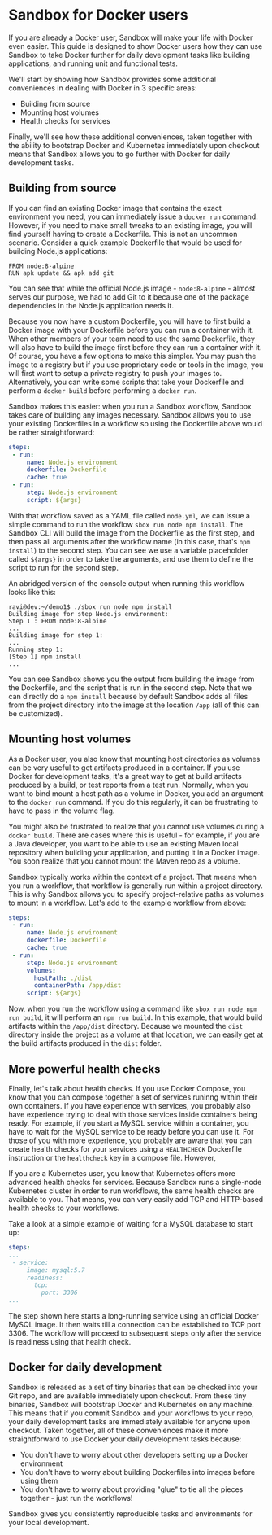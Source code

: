 # Sandbox for Docker users

If you are already a Docker user, Sandbox will make your life with Docker even easier. This guide is designed to show Docker users how they can use Sandbox to take Docker further for daily development tasks like building applications, and running unit and functional tests.

We'll start by showing how Sandbox provides some additional conveniences in dealing with Docker in 3 specific areas:
* Building from source
* Mounting host volumes
* Health checks for services

Finally, we'll see how these additional conveniences, taken together with the ability to bootstrap Docker and Kubernetes immediately upon checkout means that Sandbox allows you to go further with Docker for daily development tasks.

## Building from source [](#source)

If you can find an existing Docker image that contains the exact environment you need, you can immediately issue a `docker run` command. However, if you need to make small tweaks to an existing image, you will find yourself having to create a Dockerfile. This is not an uncommon scenario. Consider a quick example Dockerfile that would be used for building Node.js applications: 

```docker
FROM node:8-alpine
RUN apk update && apk add git
```

You can see that while the official Node.js image - `node:8-alpine` - almost serves our purpose, we had to add Git to it because one of the package dependencies in the Node.js application needs it.

Because you now have a custom Dockerfile, you will have to first build a Docker image with your Dockerfile before you can run a container with it. When other members of your team need to use the same Dockerfile, they will also have to build the image first before they can run a container with it. Of course, you have a few options to make this simpler. You may push the image to a registry but if you use proprietary code or tools in the image, you will first want to setup a private registry to push your images to. Alternatively, you can write some scripts that take your Dockerfile and perform a `docker build` before performing a `docker run`.

Sandbox makes this easier: when you run a Sandbox workflow, Sandbox takes care of building any images necessary. Sandbox allows you to use your existing Dockerfiles in a workflow so using the Dockerfile above would be rather straightforward:

```yaml
steps:
 - run:
     name: Node.js environment
     dockerfile: Dockerfile
     cache: true
 - run:
     step: Node.js environment
     script: ${args}
```

With that workflow saved as a YAML file called `node.yml`, we can issue a simple command to run the workflow `sbox run node npm install`. The Sandbox CLI will build the image from the Dockerfile as the first step, and then pass all arguments after the workflow name (in this case, that's `npm install`) to the second step. You can see we use a variable placeholder called `${args}` in order to take the arguments, and use them to define the script to run for the second step.

An abridged version of the console output when running this workflow looks like this:
```
ravi@dev:~/demo1$ ./sbox run node npm install
Building image for step Node.js environment:
Step 1 : FROM node:8-alpine
...
Building image for step 1:
...
Running step 1:
[Step 1] npm install
...
```

You can see Sandbox shows you the output from building the image from the Dockerfile, and the script that is run in the second step. Note that we can directly do a `npm install` because by default Sandbox adds all files from the project directory into the image at the location `/app` (all of this can be customized).

## Mounting host volumes [](#volumes)

As a Docker user, you also know that mounting host directories as volumes can be very useful to get artifacts produced in a container. If you use Docker for development tasks, it's a great way to get at build artifacts produced by a build, or test reports from a test run. Normally, when you want to bind mount a host path as a volume in Docker, you add an argument to the `docker run` command. If you do this regularly, it can be frustrating to have to pass in the volume flag.

You might also be frustrated to realize that you cannot use volumes during a `docker build`. There are cases where this is useful - for example, if you are a Java developer, you want to be able to use an existing Maven local repository when building your application, and putting it in a Docker image. You soon realize that you cannot mount the Maven repo as a volume.

Sandbox typically works within the context of a project. That means when you run a workflow, that workflow is generally run within a project directory. This is why Sandbox allows you to specify project-relative paths as volumes to mount in a workflow. Let's add to the example workflow from above:

```yaml
steps:
 - run:
     name: Node.js environment
     dockerfile: Dockerfile
     cache: true
 - run:
     step: Node.js environment
     volumes:
       hostPath: ./dist
       containerPath: /app/dist
     script: ${args}
```

Now, when you run the workflow using a command like `sbox run node npm run build`, it will perform an `npm run build`. In this example, that would build artifacts within the `/app/dist` directory. Because we mounted the `dist` directory inside the project as a volume at that location, we can easily get at the build artifacts produced in the `dist` folder.

## More powerful health checks [](#health)

Finally, let's talk about health checks. If you use Docker Compose, you know that you can compose together a set of services runinng within their own containers. If you have experience with services, you probably also have experience trying to deal with those services inside containers being ready. For example, if you start a MySQL service within a container, you have to wait for the MySQL service to be ready before you can use it. For those of you with more experience, you probably are aware that you can create health checks for your services using a `HEALTHCHECK` Dockerfile instruction or the `healthcheck` key in a compose file. However, 

If you are a Kubernetes user, you know that Kubernetes offers more advanced health checks for services. Because Sandbox runs a single-node Kubernetes cluster in order to run workflows, the same health checks are available to you. That means, you can very easily add TCP and HTTP-based health checks to your workflows.

Take a look at a simple example of waiting for a MySQL database to start up:

```yaml
steps:
...
 - service:
     image: mysql:5.7
     readiness:
       tcp:
         port: 3306
...
```

The step shown here starts a long-running service using an official Docker MySQL image. It then waits till a connection can be established to TCP port 3306. The workflow will proceed to subsequent steps only after the service is readiness using that health check.

## Docker for daily development [](#daily)

Sandbox is released as a set of tiny binaries that can be checked into your Git repo, and are available immediately upon checkout. From these tiny binaries, Sandbox will bootstrap Docker and Kubernetes on any machine. This means that if you commit Sandbox and your workflows to your repo, your daily development tasks are immediately available for anyone upon checkout. Taken together, all of these conveniences make it more straightforward to use Docker your daily development tasks because:

 - You don't have to worry about other developers setting up a Docker environment
 - You don't have to worry about building Dockerfiles into images before using them
 - You don't have to worry about providing "glue" to tie all the pieces together - just run the workflows!

Sandbox gives you consistently reproducible tasks and environments for your local development.